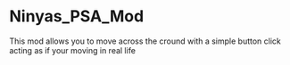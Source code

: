 # Ninyas_PSA_Mod
This mod allows you to move across the cround with a simple button click  acting as if your moving in real life 
